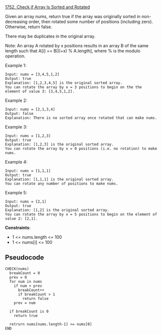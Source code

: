 [1752. Check if Array Is Sorted and Rotated](https://leetcode.com/problems/check-if-array-is-sorted-and-rotated/)

Given an array nums, return true if the array was originally sorted in non-decreasing order, then rotated some number of positions (including zero). Otherwise, return false.

There may be duplicates in the original array.

Note: An array A rotated by x positions results in an array B of the same length such that A[i] == B[(i+x) % A.length], where % is the modulo operation.

Example 1:

```
Input: nums = [3,4,5,1,2]
Output: true
Explanation: [1,2,3,4,5] is the original sorted array.
You can rotate the array by x = 3 positions to begin on the the element of value 3: [3,4,5,1,2].
```

Example 2:

```
Input: nums = [2,1,3,4]
Output: false
Explanation: There is no sorted array once rotated that can make nums.
```

Example 3:

```
Input: nums = [1,2,3]
Output: true
Explanation: [1,2,3] is the original sorted array.
You can rotate the array by x = 0 positions (i.e. no rotation) to make nums.
```

Example 4:

```
Input: nums = [1,1,1]
Output: true
Explanation: [1,1,1] is the original sorted array.
You can rotate any number of positions to make nums.
```

Example 5:

```
Input: nums = [2,1]
Output: true
Explanation: [1,2] is the original sorted array.
You can rotate the array by x = 5 positions to begin on the element of value 2: [2,1].
```

**Constraints**:

-   1 <= nums.length <= 100
-   1 <= nums[i] <= 100

## Pseudocode

```
CHECK(nums)
  breakCount = 0
  prev = 0
  for num in nums
    if num < prev
      breakCount++
      if breakCount > 1
        return false
    prev = num

  if breakCount is 0
    return true

  retrurn nums[nums.length-1] <= nums[0]
END
```
